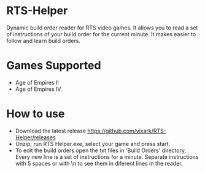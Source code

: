 # RTS-Helper
Dynamic build order reader for RTS video games. It allows you to read a set of instructions of your build order for the current minute. It makes easier to follow and learn build orders.

# Games Supported
* Age of Empires II
* Age of Empires IV

# How to use
* Download the latest release https://github.com/vixark/RTS-Helper/releases
* Unzip, run RTS Helper.exe, select your game and press start.
* To edit the build orders open the txt files in 'Build Orders' directory. Every new line is a set of instructions for a minute. Separate instructions with 5 spaces or with \n to see them in diferent lines in the reader.
